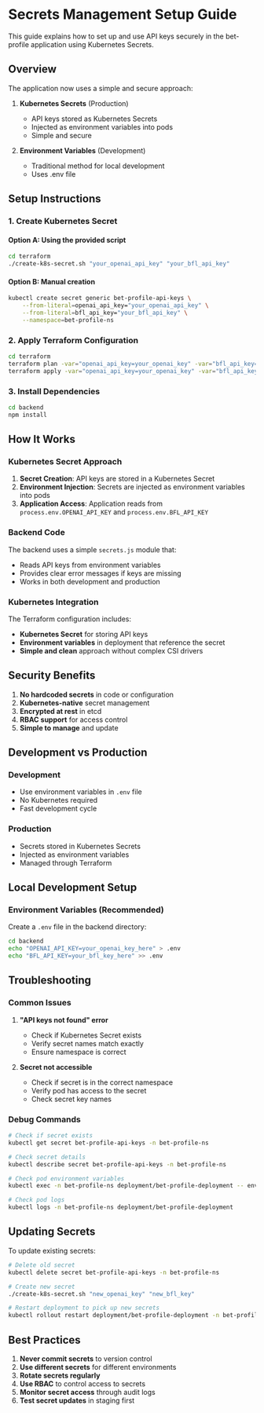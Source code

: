 # Secrets Management Setup Guide

This guide explains how to set up and use API keys securely in the bet-profile application using Kubernetes Secrets.

## Overview

The application now uses a simple and secure approach:

1. **Kubernetes Secrets** (Production)
   - API keys stored as Kubernetes Secrets
   - Injected as environment variables into pods
   - Simple and secure

2. **Environment Variables** (Development)
   - Traditional method for local development
   - Uses .env file

## Setup Instructions

### 1. Create Kubernetes Secret

#### Option A: Using the provided script
```bash
cd terraform
./create-k8s-secret.sh "your_openai_api_key" "your_bfl_api_key"
```

#### Option B: Manual creation
```bash
kubectl create secret generic bet-profile-api-keys \
    --from-literal=openai_api_key="your_openai_api_key" \
    --from-literal=bfl_api_key="your_bfl_api_key" \
    --namespace=bet-profile-ns
```

### 2. Apply Terraform Configuration

```bash
cd terraform
terraform plan -var="openai_api_key=your_openai_key" -var="bfl_api_key=your_bfl_key"
terraform apply -var="openai_api_key=your_openai_key" -var="bfl_api_key=your_bfl_key"
```

### 3. Install Dependencies

```bash
cd backend
npm install
```

## How It Works

### Kubernetes Secret Approach

1. **Secret Creation**: API keys are stored in a Kubernetes Secret
2. **Environment Injection**: Secrets are injected as environment variables into pods
3. **Application Access**: Application reads from `process.env.OPENAI_API_KEY` and `process.env.BFL_API_KEY`

### Backend Code

The backend uses a simple `secrets.js` module that:
- Reads API keys from environment variables
- Provides clear error messages if keys are missing
- Works in both development and production

### Kubernetes Integration

The Terraform configuration includes:
- **Kubernetes Secret** for storing API keys
- **Environment variables** in deployment that reference the secret
- **Simple and clean** approach without complex CSI drivers

## Security Benefits

1. **No hardcoded secrets** in code or configuration
2. **Kubernetes-native** secret management
3. **Encrypted at rest** in etcd
4. **RBAC support** for access control
5. **Simple to manage** and update

## Development vs Production

### Development
- Use environment variables in `.env` file
- No Kubernetes required
- Fast development cycle

### Production
- Secrets stored in Kubernetes Secrets
- Injected as environment variables
- Managed through Terraform

## Local Development Setup

### Environment Variables (Recommended)

Create a `.env` file in the backend directory:

```bash
cd backend
echo "OPENAI_API_KEY=your_openai_key_here" > .env
echo "BFL_API_KEY=your_bfl_key_here" >> .env
```

## Troubleshooting

### Common Issues

1. **"API keys not found" error**
   - Check if Kubernetes Secret exists
   - Verify secret names match exactly
   - Ensure namespace is correct

2. **Secret not accessible**
   - Check if secret is in the correct namespace
   - Verify pod has access to the secret
   - Check secret key names

### Debug Commands

```bash
# Check if secret exists
kubectl get secret bet-profile-api-keys -n bet-profile-ns

# Check secret details
kubectl describe secret bet-profile-api-keys -n bet-profile-ns

# Check pod environment variables
kubectl exec -n bet-profile-ns deployment/bet-profile-deployment -- env | grep API_KEY

# Check pod logs
kubectl logs -n bet-profile-ns deployment/bet-profile-deployment
```

## Updating Secrets

To update existing secrets:

```bash
# Delete old secret
kubectl delete secret bet-profile-api-keys -n bet-profile-ns

# Create new secret
./create-k8s-secret.sh "new_openai_key" "new_bfl_key"

# Restart deployment to pick up new secrets
kubectl rollout restart deployment/bet-profile-deployment -n bet-profile-ns
```

## Best Practices

1. **Never commit secrets** to version control
2. **Use different secrets** for different environments
3. **Rotate secrets regularly**
4. **Use RBAC** to control access to secrets
5. **Monitor secret access** through audit logs
6. **Test secret updates** in staging first 